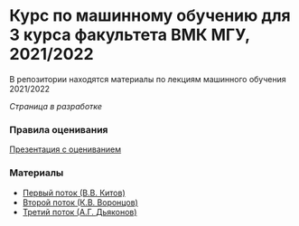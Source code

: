 # Курс по машинному обучению для 3 курса факультета ВМК МГУ, 2021/2022

В репозитории находятся материалы по лекциям машинного обучения 2021/2022

_Страница в разработке_


### Правила оценивания

[Презентация с оцениванием](https://github.com/MSU-ML-COURSE/ML-COURSE-21-22/blob/main/files/%D0%9E%D1%86%D0%B5%D0%BD%D0%B8%D0%B2%D0%B0%D0%BD%D0%B8%D0%B5_%D0%BA%D1%83%D1%80%D1%81.pdf)

### Материалы
 * [Первый поток (В.В. Китов)](https://github.com/MSU-ML-COURSE/ML-COURSE-21-22/blob/main/1_stream.md)
 * [Второй поток (К.В. Воронцов)](https://github.com/MSU-ML-COURSE/ML-COURSE-21-22/blob/main/2_stream.md)
 * [Третий поток (А.Г. Дьяконов)](https://github.com/MSU-ML-COURSE/ML-COURSE-21-22/blob/main/3_stream.md)
